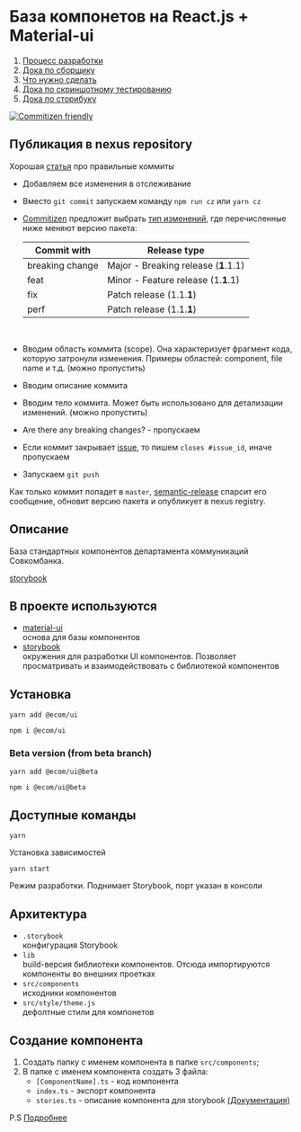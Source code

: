 # База компонетов на React.js + Material-ui

1) [Процесс разработки](./docs/flow.md)
2) [Дока по сборщику](./docs/rollup.md)
3) [Что нужно сделать](./docs/todo.md)
4) [Дока по скриншотному тестированию](./docs/test/loki.md)
5) [Дока по сторибуку](./docs/test/storybook.md)

[![Commitizen friendly](https://img.shields.io/badge/commitizen-friendly-brightgreen.svg)](http://commitizen.github.io/cz-cli/)

## Публикация в nexus repository

Хорошая [статья](https://habr.com/ru/company/yandex/blog/431432/) про правильные коммиты

- Добавляем все изменения в отслеживание
- Вместо `git commit` запускаем команду `npm run cz` или `yarn cz`
- [Commitizen](https://github.com/commitizen/cz-cli) предложит выбрать [тип изменений](https://github.com/angular/angular.js/blob/master/DEVELOPERS.md#type), где перечисленные ниже меняют версию пакета:

  | Commit with     | Release type                         |
  | --------------- | ------------------------------------ |
  | breaking change | Major - Breaking release (**1**.1.1) |
  | feat            | Minor - Feature release (1.**1**.1)  |
  | fix             | Patch release (1.1.**1**)            |
  | perf            | Patch release (1.1.**1**)            |

  <br/>

- Вводим область коммита (scope). Она характеризует фрагмент кода, которую затронули изменения. Примеры областей: component, file name и т.д. (можно пропустить)
- Вводим описание коммита
- Вводим тело коммита. Может быть использовано для детализации изменений. (можно пропустить)
- Are there any breaking changes? - пропускаем
- Если коммит закрывает [issue](https://gitlab.sovcombank.group/web/ecom/ui/-/issues), то пишем `closes #issue_id`, иначе пропускаем
- Запускаем `git push`

Как только коммит попадет в `master`, [semantic-release](https://github.com/semantic-release/semantic-release#documentation) спарсит его сообщение, обновит версию пакета и опубликует в nexus registry.

## Описание

База стандартных компонентов департамента коммуникаций Совкомбанка. <br>

[storybook](http://urt-web-app1:3047/) <br>

## В проекте используются

- [material-ui](https://material-ui.com/)<br>
  основа для базы компонентов
- [storybook](https://storybook.js.org)<br>
  окружения для разработки UI компонентов. Позволяет просматривать и взаимодействовать с библиотекой компонентов

## Установка

```
yarn add @ecom/ui
```

```
npm i @ecom/ui
```

### Beta version (from beta branch)
```
yarn add @ecom/ui@beta
```

```
npm i @ecom/ui@beta
```

## Доступные команды

```
yarn
```

Установка зависимостей

```
yarn start
```

Режим разработки. Поднимает Storybook, порт указан в консоли

## Архитектура

- `.storybook`<br>
  конфигурация Storybook
- `lib`<br>
  build-версия библиотеки компонентов. Отсюда импортируются компоненты во внешних проетках
- `src/components`<br>
  исходники компонентов
- `src/style/theme.js`<br>
  дефолтные стили для компонетов

## Создание компонента

1. Создать папку с именем компонента в папке `src/components`;
1. В папке с именем компонента создать 3 файла:
   - `[ComponentName].ts` - код компонента
   - `index.ts` - экспорт компонента
   - `stories.ts` - описание компонента для storybook [(Документация)](https://storybook.js.org/docs/basics/writing-stories/)

P.S [Подробнее](./docs/flow.md)

